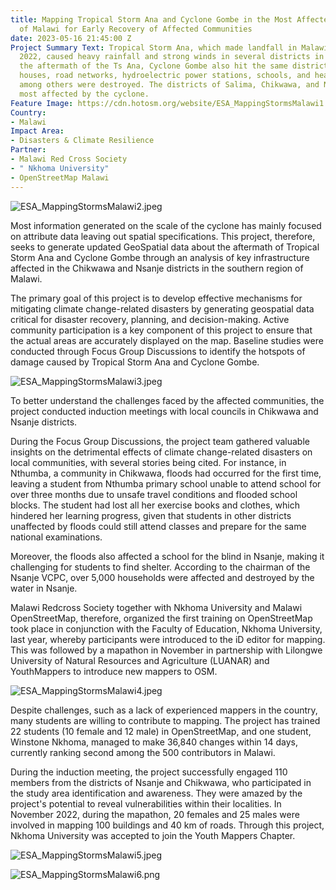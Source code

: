 ```yaml
---
title: Mapping Tropical Storm Ana and Cyclone Gombe in the Most Affected Districts
  of Malawi for Early Recovery of Affected Communities
date: 2023-05-16 21:45:00 Z
Project Summary Text: Tropical Storm Ana, which made landfall in Malawi on 24 January
  2022, caused heavy rainfall and strong winds in several districts in Malawi. In
  the aftermath of the Ts Ana, Cyclone Gombe also hit the same districts. As a result,
  houses, road networks, hydroelectric power stations, schools, and health facilities,
  among others were destroyed. The districts of Salima, Chikwawa, and Nsanje were
  most affected by the cyclone.
Feature Image: https://cdn.hotosm.org/website/ESA_MappingStormsMalawi1.jpeg
Country:
- Malawi
Impact Area:
- Disasters & Climate Resilience
Partner:
- Malawi Red Cross Society
- " Nkhoma University"
- OpenStreetMap Malawi
---
```


![ESA_MappingStormsMalawi2.jpeg](https://cdn.hotosm.org/website/ESA_MappingStormsMalawi2.jpeg)

Most information generated on the scale of the cyclone has mainly focused on attribute data leaving out spatial specifications. This project, therefore, seeks to generate updated GeoSpatial data about the aftermath of Tropical Storm Ana and Cyclone Gombe through an analysis of key infrastructure affected in the Chikwawa and Nsanje districts in the southern region of Malawi.

The primary goal of this project is to develop effective mechanisms for mitigating climate change-related disasters by generating geospatial data critical for disaster recovery, planning, and decision-making. Active community participation is a key component of this project to ensure that the actual areas are accurately displayed on the map. Baseline studies were conducted through Focus Group Discussions to identify the hotspots of damage caused by Tropical Storm Ana and Cyclone Gombe.

![ESA_MappingStormsMalawi3.jpeg](https://cdn.hotosm.org/website/ESA_MappingStormsMalawi3.jpeg)

To better understand the challenges faced by the affected communities, the project conducted induction meetings with local councils in Chikwawa and Nsanje districts.

During the Focus Group Discussions, the project team gathered valuable insights on the detrimental effects of climate change-related disasters on local communities, with several stories being cited. For instance, in Nthumba, a community in Chikwawa, floods had occurred for the first time, leaving a student from Nthumba primary school unable to attend school for over three months due to unsafe travel conditions and flooded school blocks. The student had lost all her exercise books and clothes, which hindered her learning progress, given that students in other districts unaffected by floods could still attend classes and prepare for the same national examinations.

Moreover, the floods also affected a school for the blind in Nsanje, making it challenging for students to find shelter. According to the chairman of the Nsanje VCPC, over 5,000 households were affected and destroyed by the water in Nsanje.

Malawi Redcross Society together with Nkhoma University and Malawi OpenStreetMap, therefore, organized the first training on OpenStreetMap took place in conjunction with the Faculty of Education, Nkhoma University, last year, whereby participants were introduced to the iD editor for mapping. This was followed by a mapathon in November in partnership with Lilongwe University of Natural Resources and Agriculture (LUANAR) and YouthMappers to introduce new mappers to OSM.

![ESA_MappingStormsMalawi4.jpeg](https://cdn.hotosm.org/website/ESA_MappingStormsMalawi4.jpeg)

Despite challenges, such as a lack of experienced mappers in the country, many students are willing to contribute to mapping. The project has trained 22 students (10 female and 12 male) in OpenStreetMap, and one student, Winstone Nkhoma, managed to make 36,840 changes within 14 days, currently ranking second among the 500 contributors in Malawi.

During the induction meeting, the project successfully engaged 110 members from the districts of Nsanje and Chikwawa, who participated in the study area identification and awareness. They were amazed by the project's potential to reveal vulnerabilities within their localities. In November 2022, during the mapathon, 20 females and 25 males were involved in mapping 100 buildings and 40 km of roads. Through this project, Nkhoma University was accepted to join the Youth Mappers Chapter.

![ESA_MappingStormsMalawi5.jpeg](https://cdn.hotosm.org/website/ESA_MappingStormsMalawi5.jpeg)

![ESA_MappingStormsMalawi6.png](https://cdn.hotosm.org/website/ESA_MappingStormsMalawi6.png)